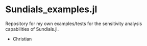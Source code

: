 # Sundials_examples.jl

Repository for my own examples/tests for the sensitivity analysis capabilities of Sundials.jl.

- Christian
